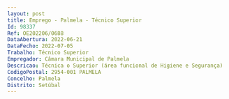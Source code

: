 ```yaml
--- 
layout: post
title: Emprego - Palmela - Técnico Superior
Id: 98337
Ref: OE202206/0688
DataAbertura: 2022-06-21
DataFecho: 2022-07-05
Trabalho: Técnico Superior
Empregador: Câmara Municipal de Palmela
Descricao: Técnica o Superior (área funcional de Higiene e Segurança)
CodigoPostal: 2954-001 PALMELA
Concelho: Palmela
Distrito: Setúbal
--- 
```

